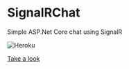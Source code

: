 # SignalRChat
Simple ASP.Net Core chat using SignalR

![Heroku](http://heroku-badge.herokuapp.com/?app=qwitriy-signalrchat&style=flat&svg=1)

[Take a look](https://qwitriy-signalrchat.herokuapp.com/)
